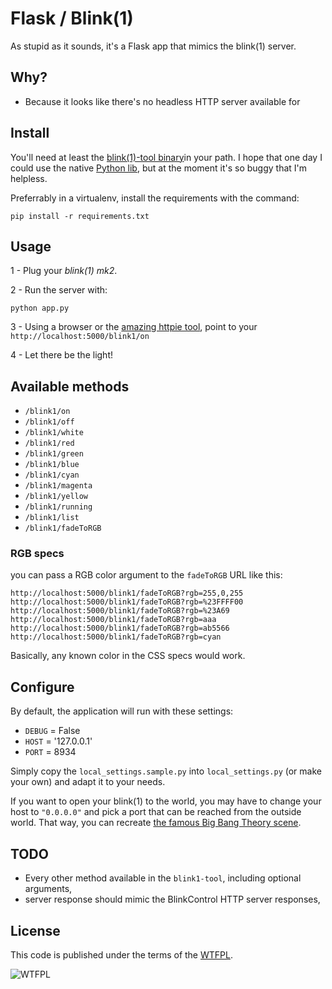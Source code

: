 # Flask / Blink(1)

As stupid as it sounds, it's a Flask app that mimics the blink(1) server.

## Why?

* Because it looks like there's no headless HTTP server available for

## Install

You'll need at least the [blink(1)-tool binary](https://github.com/todbot/blink1)in your path. I hope that one day I could use the native [Python lib](https://github.com/todbot/blink1/tree/master/python/pypi), but at the moment it's so buggy that I'm helpless.

Preferrably in a virtualenv, install the requirements with the command:

```
pip install -r requirements.txt
```

## Usage

1 - Plug your *blink(1) mk2*.

2 - Run the server with:

```
python app.py
```

3 - Using a browser or the [amazing httpie tool](https://github.com/jakubroztocil/httpie), point to your ``http://localhost:5000/blink1/on``

4 - Let there be the light!

## Available methods

- ``/blink1/on``
- ``/blink1/off``
- ``/blink1/white``
- ``/blink1/red``
- ``/blink1/green``
- ``/blink1/blue``
- ``/blink1/cyan``
- ``/blink1/magenta``
- ``/blink1/yellow``
- ``/blink1/running``
- ``/blink1/list``
- ``/blink1/fadeToRGB``

### RGB specs

you can pass a RGB color argument to the ``fadeToRGB`` URL like this:

```
http://localhost:5000/blink1/fadeToRGB?rgb=255,0,255
http://localhost:5000/blink1/fadeToRGB?rgb=%23FFFF00
http://localhost:5000/blink1/fadeToRGB?rgb=%23A69
http://localhost:5000/blink1/fadeToRGB?rgb=aaa
http://localhost:5000/blink1/fadeToRGB?rgb=ab5566
http://localhost:5000/blink1/fadeToRGB?rgb=cyan
```

Basically, any known color in the CSS specs would work.

## Configure

By default, the application will run with these settings:

* `DEBUG` = False
* `HOST` = '127.0.0.1'
* `PORT` = 8934

Simply copy the `local_settings.sample.py` into `local_settings.py` (or make your own) and adapt it to your needs.

If you want to open your blink(1) to the world, you may have to change your host to `"0.0.0.0"` and pick a port that can be reached from the outside world. That way, you can recreate [the famous Big Bang Theory scene](https://www.youtube.com/watch?v=PqFSRwgqgYk).

## TODO

- Every other method available in the ``blink1-tool``, including optional arguments,
- server response should mimic the BlinkControl HTTP server responses,

## License

This code is published under the terms of the [WTFPL](http://www.wtfpl.net/).

![WTFPL](http://www.wtfpl.net/wp-content/uploads/2012/12/wtfpl-badge-4.png)

